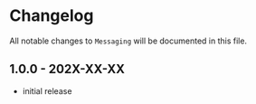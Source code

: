 # Changelog

All notable changes to `Messaging` will be documented in this file.

## 1.0.0 - 202X-XX-XX

- initial release
